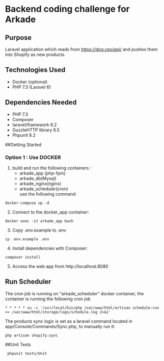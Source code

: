 # Backend coding challenge for Arkade
## Purpose
Laravel application which reads from https://dog.ceo/api/ and pushes them into Shopify as new products.

## Technologies Used
* Docker (optional)
* PHP 7.3 (Laravel 6)

## Dependencies Needed
* PHP 7.3
* Composer
* laravel/framework 6.2
* GuzzleHTTP library 6.5
* Phpunit 8.2

##Getting Started

### Option 1 : Use DOCKER

1. build and run the following containers :
    - arkade_app (php-fpm)
    - arkade_db(Mysql)
    - arkade_nginx(nginx)
    - arkade_scheduler(cron)<br>
  use the following command 
```
docker-compose up -d
```

2. Connect to the docker_app container:
 ```
 docker exec -it arkade_app bash
```

3. Copy .env.example to .env
 ```
 cp .env.example .env 
```

4. Install dependencies with Composer:
 ```
 composer install
 ```
 
5. Access the web app from http://localhost:8080
 
## Run Scheduler
The cron job is running on "arkade_scheduler" docker container, the container is running the following cron job
```
* * * * * su -c '/usr/local/bin/php /var/www/html/artisan schedule:run >> /var/www/html/storage/logs/schedule.log 2>&1'
```
The products sync logic is set as a laravel command located in app/Console/Commands/Sync.php, to manually run it: 
```
php artisan shopify:sync
``` 
##Unit Tests
```
 phpunit tests/Unit
```

